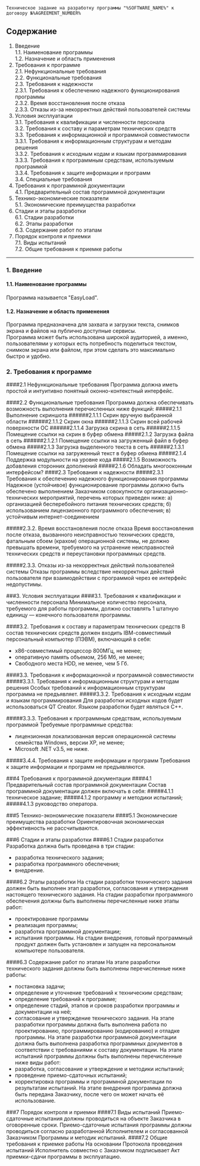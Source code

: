 ```
Техническое задание на разработку программы "%SOFTWARE_NAME%" к договору №%AGREEMENT_NUMBER%
```

## Содержание
1. Введение  
  1.1. Наименование программы  
  1.2. Назначение и область применения  
2. Требования к программе  
  2.1. Нефункциональные требования  
  2.2. Функциональные требования  
  2.3. Требования к надежности  
    2.3.1. Требования к обеспечению надежного функционирования программы  
    2.3.2. Время восстановления после отказа  
    2.3.3. Отказы из-за некорректных действий пользователей системы  
3. Условия эксплуатации  
  3.1. Требования к квалификации и численности персонала  
  3.2. Требования к составу и параметрам технических средств  
  3.3. Требования к информационной и программной совместимости  
    3.3.1. Требования к информационным структурам и методам решения  
    3.3.2. Требования к исходным кодам и языкам программирования  
    3.3.3. Требования к программным средствам, используемым программой  
    3.3.4. Требования к защите информации и программ  
  3.4. Специальные требования  
4. Требования к программной документации  
  4.1. Предварительный состав программной документации  
5. Технико-экономические показатели  
  5.1. Экономические преимущества разработки  
6. Стадии и этапы разработки  
  6.1. Стадии разработки  
  6.2. Этапы разработки  
  6.3. Содержание работ по этапам  
7. Порядок контроля и приемки  
  7.1. Виды испытаний  
  7.2. Общие требования к приемке работы  

* * *

### 1. Введение

#### 1.1. Наименование программы
Программа называется "EasyLoad".  

#### 1.2. Назначение и область применения
Программа предназначена для захвата и загрузки текста, снимков экрана и файлов на публично доступные сервисы.  
Программа может быть использована широкой аудиторией, а именно, пользователями у которых есть потребность поделиться текстом, снимком экрана или файлом, при этом сделать это максимально быстро и удобно.

### 2. Требования к программе
####2.1 Нефункциональные требования 
Программа должна иметь простой и интуитивно понятный оконно-контекстный интерфейс.

####2.2 Функциональные требования
Программа должна обеспечивать возможность выполнения перечисленных ниже функций:
#####2.1.1 Выполнение скриншота
######2.1.1.1 Скрин вручную выбранной области
######2.1.1.2 Скрин окна
######2.1.1.3 Скрин всей рабочей поверхности ОС
######2.1.1.4 Загрузка скрина в сеть
######2.1.1.5 Помещение ссылки на скрин в буфер обмена
#####2.1.2 Загрузка файла в сеть
######2.1.2.1 Помещение ссылки на загруженный файл в буфер обмена
#####2.1.3 Загрузка выделенного текста в сеть
######2.1.3.1 Помещение ссылки на загруженный текст в буфер обмена
#####2.1.4 Поддержка модульности на уровне кода
#####2.1.5 Возможность добавления сторонних дополнений
#####2.1.6 Обладать многооконным интерфейсом?
####2.3 Требования к надежности 
#####2.3.1 Требования к обеспечению надежного функционирования программы 
Надежное (устойчивое) функционирование программы должно быть обеспечено выполнением Заказчиком совокупности организационно-технических мероприятий, перечень которых приведен ниже:
а) организацией бесперебойного питания технических средств; 
б) использованием лицензионного программного обеспечения;
в) устойчивым интернет-соединением

#####2.3.2. Время восстановления после отказа 
Время восстановления после отказа, вызванного неисправностью технических средств, фатальным сбоем (крахом) операционной системы, не должно превышать времени, требуемого на устранение неисправностей технических средств и переустановки программных средств. 

#####2.3.3. Отказы из-за некорректных действий пользователей системы 
Отказы программы вследствие некорректных действий пользователя при взаимодействии с программой через ее интерфейс недопустимы.

###3. Условия эксплуатации 
####3.1. Требования к квалификации и численности персонала 
Минимальное количество персонала, требуемого для работы программы, должно составлять 1 штатную единицу — конечного пользователя программы.

####3.2. Требования к составу и параметрам технических средств
В состав технических средств должен входить IВМ-совместимый персональный компьютер (ПЭВМ), включающий в себя:
 - x86-совместимый процессор 800МГц, не менее;
 - оперативную память объемом, 256 Мб, не менее;
 - Свободного места HDD, не менее, чем 5 Гб.

####3.3. Требования к информационной и программной совместимости
#####3.3.1. Требования к информационным структурам и методам решения 
Особых требований к информационным структурам программа не предъявляет.
#####3.3.2. Требования к исходным кодам и языкам программирования
Для разработки исходных кодов будет использоваться QT Creator.
Языком разработки будет являться C++.

#####3.3.3. Требования к программным средствам, используемым программой 
Требуемые программные средства:
 - лицензионная локализованная версия операционной системы семейства Windows, версии ХР, не менее;
 - Microsoft .NET v3.5, не ниже.

#####3.4.4. Требования к защите информации и программ
Требования к защите информации и программ не предъявляются.

###4 Требования к программной документации
####4.1 Предварительный состав программной документации 
Состав программной документации должен включать в себя:
#####4.1.1 техническое задание;
#####4.1.2 программу и методики испытаний;
#####4.1.3 руководство оператора.

###5 Технико-экономические показатели 
####5.1 Экономические преимущества разработки
Ориентировочная экономическая эффективность не рассчитываются.

###6 Стадии и этапы разработки 
####6.1 Стадии разработки
Разработка должна быть проведена в три стадии: 
- разработка технического задания;
- разработка программного обеспечения;
- внедрение.

####6.2 Этапы разработки 
На стадии разработки технического задания должен быть выполнен этап разработки, согласования и утверждения настоящего технического задания.
На стадии разработки программного обеспечения должны быть выполнены перечисленные ниже этапы работ:
-  проектирование программы
-  реализация программы;
-  разработка программной документации;
-  испытания программы.
На стадии внедрения, готовый программный продукт должен быть установлен и запущен на персональном компьютере пользователя.

####6.3 Содержание работ по этапам
На этапе разработки технического задания должны быть выполнены перечисленные ниже работы:
 -  постановка задачи;
 -  определение и уточнение требований к техническим средствам;
 -  определение требований к программе;
 - определение стадий, этапов и сроков разработки программы и документации на неё;
 -  согласование и утверждение технического задания.
На этапе разработки программы должна быть выполнена работа по проектированию, программированию (кодированию) и отладке программы.
На этапе разработки программной документации должна быть выполнена разработка программных документов в соответствии с требованиями к составу документации.
На этапе испытаний программы должны быть выполнены перечисленные ниже виды работ:
 -   разработка, согласование и утверждение и методики испытаний;
 -   проведение приемо-сдаточных испытаний;
 - корректировка программы и программной документации по результатам испытаний.
На этапе внедрения программа должна быть передана Заказчику, после чего он может начать её использование.

###7 Порядок контроля и приемки 
####7.1 Виды испытаний
Приемо-сдаточные испытания должны проводиться на объекте Заказчика в оговоренные сроки. 
Приемо-сдаточные испытания программы должны проводиться согласно разработанной Исполнителем и согласованной Заказчиком Программы и методик испытаний. 
####7.2 Общие требования к приемке работы 
На основании Протокола проведения испытаний Исполнитель совместно с Заказчиком подписывает Акт приемки-сдачи программы в эксплуатацию.
